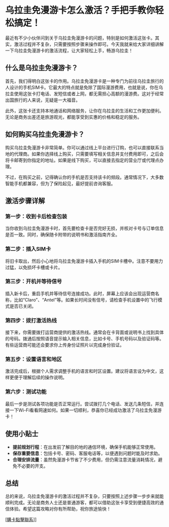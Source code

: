# 乌拉圭免漫游卡怎么激活？手把手教你轻松搞定！

最近有不少小伙伴问到关于乌拉圭免漫游卡的问题，特别是如何激活这张卡。其实，激活过程并不复杂，只需要按照步骤来操作即可。今天我就来给大家详细讲解一下乌拉圭免漫游卡的激活流程，让大家轻松上手，畅游乌拉圭！

## 什么是乌拉圭免漫游卡？

首先，我们得明白这张卡的作用。乌拉圭免漫游卡是一种专门为前往乌拉圭旅行的人设计的手机SIM卡。它最大的特点就是免除了国际漫游费用，也就是说，你在乌拉圭使用这张卡打电话、发短信或者上网，都无需担心高额的漫游费。这对于经常出国旅行的人来说，无疑是一大福音。

此外，这张卡还支持本地通话和网络服务，让你在乌拉圭的生活和工作更加便利。无论是商务出差还是旅游观光，都能享受到实惠的价格和稳定的服务。

## 如何购买乌拉圭免漫游卡？

购买乌拉圭免漫游卡非常简单。你可以通过线上平台进行订购，也可以直接联系当地的代理商。如果你选择线上购买，只需要填写相关信息并支付费用即可，之后会将卡邮寄到你指定的地址。如果是线下购买，可以直接去指定的营业厅或代理点办理。

不过，在购买之前，记得确认你的手机是否支持该卡的频段。通常情况下，大多数智能手机都兼容，但为了保险起见，最好提前咨询客服。

## 激活步骤详解

### 第一步：收到卡后检查包装

当你收到乌拉圭免漫游卡时，首先要检查卡是否完好无损，并核对卡号与订单信息是否一致。同时，确保随卡附带的说明书和激活指南齐全。

### 第二步：插入SIM卡

将旧卡取出，然后小心地将乌拉圭免漫游卡插入手机的SIM卡槽中。注意不要用力过猛，以免损坏卡槽或卡片。

### 第三步：开机并等待信号

插入新卡后，重启手机并等待信号连接成功。此时，屏幕上应该会出现运营商名称，比如“Claro”、“Antel”等。如果长时间没有信号，请检查手机设置中的飞行模式是否已关闭。

### 第四步：拨打激活热线

接下来，你需要拨打运营商提供的激活热线。通常会在卡背面或说明书上找到具体的号码。拨通后按照语音提示输入相关信息，比如卡号、手机号码以及验证码等。有些运营商可能还会要求你上传身份证照片以完成身份验证。

### 第五步：设置语言和地区

激活完成后，根据个人需求调整手机的语言和时区设置。建议将语言设为中文，这样更便于理解后续的操作说明。

### 第六步：测试功能

最后一步是测试各项功能是否正常运行。尝试拨打几个电话、发送几条短信，并连接一下Wi-Fi看看网速如何。如果一切顺利，恭喜你已经成功激活了乌拉圭免漫游卡！

## 使用小贴士

- **提前规划行程**：在出发前了解目的地的通信环境，确保手机能够正常使用。
- **保存重要信息**：包括卡号、密码、客服电话等，以便遇到问题时能及时求助。
- **合理安排流量**：虽然免漫游卡节省了不少费用，但仍需注意流量消耗情况，避免不必要的开支。

## 总结

总的来说，乌拉圭免漫游卡的激活过程并不复杂，只要按照上述步骤一步步来就能顺利完成。无论是商务人士还是普通游客，都可以借助这张卡享受到便捷高效的通信体验。希望这篇攻略对你有所帮助，祝你旅途愉快！

[[購卡點擊聯系](https://t.me/s/SXDXQF)]]